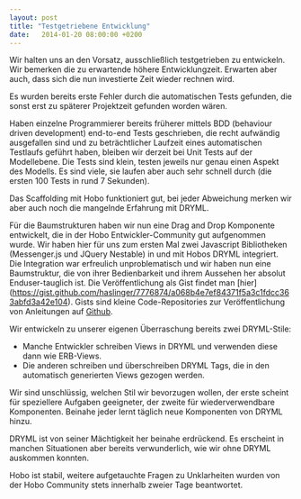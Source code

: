 ```yaml
---
layout: post
title: "Testgetriebene Entwicklung"
date:   2014-01-20 08:00:00 +0200
---
```


Wir halten uns an den Vorsatz, ausschließlich testgetrieben zu
entwickeln. Wir bemerken die zu erwartende höhere Entwicklungzeit.
Erwarten aber auch, dass sich die nun investierte Zeit wieder rechnen
wird.

Es wurden bereits erste Fehler durch die automatischen Tests gefunden, die sonst erst
zu späterer Projektzeit gefunden worden wären.

Haben einzelne Programmierer bereits früherer mittels BDD (behaviour
driven development) end-to-end Tests geschrieben, die recht aufwändig
ausgefallen sind und zu beträchtlicher Laufzeit eines automatischen
Testlaufs geführt haben, bleiben wir derzeit bei Unit Tests auf der
Modellebene. Die Tests sind klein, testen jeweils nur genau einen Aspekt
des Modells. Es sind viele, sie laufen aber auch sehr schnell durch (die
ersten 100 Tests in rund 7 Sekunden).

Das Scaffolding mit Hobo funktioniert gut, bei jeder Abweichung merken
wir aber auch noch die mangelnde Erfahrung mit DRYML.

Für die Baumstrukturen haben wir nun eine Drag and Drop Komponente
entwickelt, die in der Hobo Entwickler-Community gut aufgenommen wurde.
Wir haben hier für uns zum ersten Mal zwei Javascript Bibliotheken
(Messenger.js und JQuery Nestable) in und mit Hobos DRYML integriert.
Die Integration war erfreulich unproblematisch und wir haben nun eine
Baumstruktur, die von ihrer Bedienbarkeit und ihrem Aussehen her absolut
Enduser-tauglich ist. Die Veröffentlichung als Gist findet man [hier]
(https://gist.github.com/haslinger/7776874/a068b4e7ef84371f5a3c1fdcc363abfd3a42e104).
Gists sind kleine Code-Repositories zur Veröffentlichung von Anleitungen
auf [Github](https://gist.github.com/).

Wir entwickeln zu unserer eigenen Überraschung bereits zwei DRYML-Stile:

-   Manche Entwickler schreiben Views in DRYML und verwenden diese dann
    wie ERB-Views.
-   Die anderen schreiben und überschreiben DRYML Tags, die in den
    automatisch generierten Views gezogen werden.

Wir sind unschlüssig, welchen Stil wir bevorzugen wollen, der erste
scheint für speziellere Aufgaben geeigneter, der zweite für
wiederverwendbare Komponenten. Beinahe jeder lernt täglich neue
Komponenten von DRYML hinzu.

DRYML ist von seiner Mächtigkeit her beinahe erdrückend. Es erscheint in
manchen Situationen aber bereits verwunderlich, wie wir ohne DRYML
auskommen konnten.

Hobo ist stabil, weitere aufgetauchte Fragen zu Unklarheiten wurden von
der Hobo Community stets innerhalb zweier Tage beantwortet.